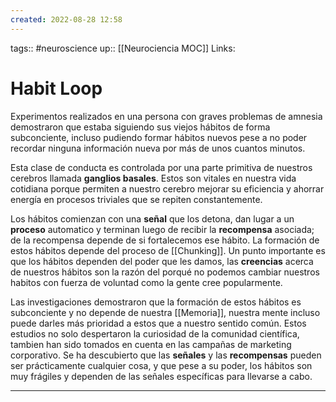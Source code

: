 ```yaml
---
created: 2022-08-28 12:58
---
```

tags:: #neuroscience 
up:: [[Neurociencia MOC]]
Links: 
# Habit Loop
Experimentos realizados en una persona con graves problemas de amnesia demostraron que estaba siguiendo sus viejos hábitos de forma subconciente, incluso pudiendo formar hábitos nuevos pese a no poder recordar ninguna información nueva por más de unos cuantos minutos.

Esta clase de conducta es controlada por una parte primitiva de nuestros cerebros llamada **ganglios basales**. Estos son vitales en nuestra vida cotidiana porque permiten a nuestro cerebro mejorar su eficiencia y ahorrar energía en procesos triviales que se repiten constantemente.

Los hábitos comienzan con una **señal** que los detona, dan lugar a un **proceso** automatico y terminan luego de recibir la **recompensa** asociada; de la recompensa depende de si fortalecemos ese hábito. La formación de estos hábitos depende del proceso de [[Chunking]]. Un punto importante es que los hábitos dependen del poder que les damos, las **creencias** acerca de nuestros hábitos son la razón del porqué no podemos cambiar nuestros habitos con fuerza de voluntad como la gente cree popularmente.

Las investigaciones demostraron que la formación de estos hábitos es subconciente y no depende de nuestra [[Memoria]], nuestra mente incluso puede darles más prioridad a estos que a nuestro sentido común. Estos estudios no solo despertaron la curiosidad de la comunidad científica, tambien han sido tomados en cuenta en las campañas de marketing corporativo. Se ha descubierto que las **señales** y las **recompensas** pueden ser prácticamente cualquier cosa, y que pese a su poder, los hábitos son muy frágiles y dependen de las señales específicas para llevarse a cabo.
___
